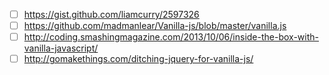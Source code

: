 - [ ] https://gist.github.com/liamcurry/2597326
- [ ] https://github.com/madmanlear/Vanilla-js/blob/master/vanilla.js
- [ ] http://coding.smashingmagazine.com/2013/10/06/inside-the-box-with-vanilla-javascript/
- [ ] http://gomakethings.com/ditching-jquery-for-vanilla-js/
